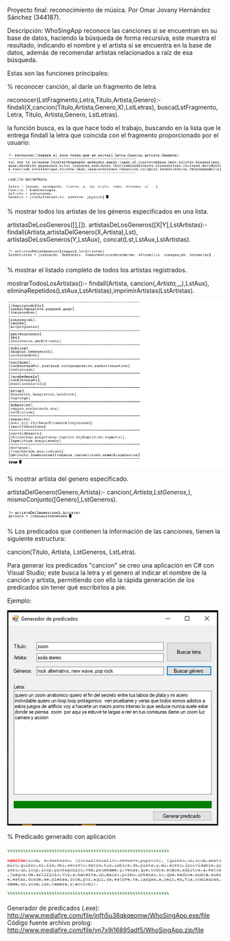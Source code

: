 Proyecto final: reconocimiento de música.
Por Omar Jovany Hernández Sánchez (344187).

Descripción: 
WhoSingApp reconoce las canciones si se encuentran en su base de datos, haciendo la búsqueda de forma recursiva, este muestra el resultado, indicando el nombre y el artista si se encuentra en la base de datos, además de recomendar artistas relacionados a raíz de esa búsqueda.

Estas son las funciones principales:

% reconocer canción, al darle un fragmento de letra.

reconocer(LstFragmento,Letra,Titulo,Artista,Genero):-
    findall(X,cancion(Titulo,Artista,Genero,X),LstLetras),
       busca(LstFragmento, Letra, Titulo, Artista,Genero, LstLetras).

la función busca, es la que hace todo el trabajo, buscando en la lista que le entrega findall la letra que coincida con el fragmento proporcionado por el usuario:

<img src="https://github.com/JovaIng/WhoSingApp/blob/master/images/image1.png" alt="image1">

% mostrar todos los artistas de los géneros especificados en una lista.

artistasDeLosGeneros([],[]).
artistasDeLosGeneros([X|Y],LstArtistas):-
    findall(Artista,artistaDelGenero(X,Artista),Lst),
       artistasDeLosGeneros(Y,LstAux), concat(Lst,LstAux,LstArtistas).

<img src="https://github.com/JovaIng/WhoSingApp/blob/master/images/image2.png" alt="image2">

% mostrar el listado completo de todos los artistas registrados.

mostrarTodosLosArtistas():- findall(Artista, cancion(_,Artista,_,_),LstAux), eliminaRepetidos(LstAux,LstArtistas),imprimirArtistas(LstArtistas).

<img src="https://github.com/JovaIng/WhoSingApp/blob/master/images/image3.png" alt="image3">

% mostrar artista del genero especificado.

artistaDelGenero(Genero,Artista):-
    cancion(_,Artista,LstGeneros,_), mismoConjunto([Genero],LstGeneros).

<img src="https://github.com/JovaIng/WhoSingApp/blob/master/images/image4.png" alt="image4">

% Los predicados que contienen la información de las canciones, tienen la siguiente estructura:

cancion(Titulo, Artista, LstGeneros, LstLetra).

Para generar los predicados "cancion" se creo una aplicación en C# con Visual Studio; este busca la letra y el genero al indicar el nombre de la canción y artista, permitiendo con ello la rápida generación de los predicados sin tener qué escribirlos a pie.

Ejemplo:

<img src="https://github.com/JovaIng/WhoSingApp/blob/master/images/image5.JPG" alt="image5">

% Predicado generado con aplicación

<img src="https://github.com/JovaIng/WhoSingApp/blob/master/images/image6.png" alt="image6">


Generador de predicados (.exe): http://www.mediafire.com/file/jnfh5u38qkqeomw/WhoSingApp.exe/file
Código fuente archivo prolog: http://www.mediafire.com/file/yn7x9i16895adf5/WhoSingApp.zip/file
